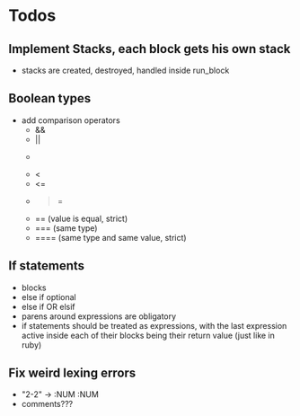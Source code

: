 # Todos

## Implement Stacks, each block gets his own stack
  - stacks are created, destroyed, handled inside run_block

## Boolean types
  - add comparison operators
    - &&
    - ||
    - >
    - <
    - <=
    - >=
    - == (value is equal, strict)
    - === (same type)
    - ==== (same type and same value, strict)

## If statements
  - blocks
  - else if optional
  - else if OR elsif
  - parens around expressions are obligatory
  - if statements should be treated as expressions,
      with the last expression active inside each of their blocks being their return value (just like in ruby)

## Fix weird lexing errors
  - "2-2" -> :NUM :NUM
  - comments???
